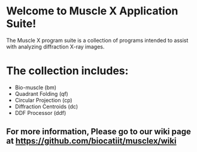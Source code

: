 # Welcome to Muscle X Application Suite! 
The Muscle X program suite is a collection of programs intended to assist with analyzing diffraction X-ray images. 

# The collection includes:
* Bio-muscle (bm)
* Quadrant Folding (qf)
* Circular Projection (cp)
* Diffraction Centroids (dc)
* DDF Processor (ddf)

## For more information, Please go to our wiki page at https://github.com/biocatiit/musclex/wiki
